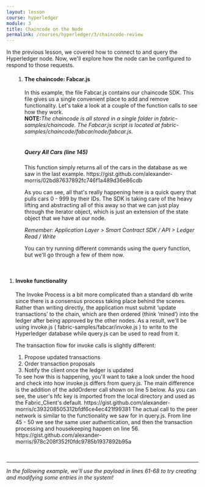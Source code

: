 ```yaml
---
layout: lesson
course: hyperledger
module: 3
title: Chaincode on the Node
permalink: /courses/hyperledger/3/chaincode-review
---
```


<span class="openingParagraph">
In the previous lesson, we covered how to connect to and query the Hyperledger node. Now, we'll explore how the node can be configured to respond to those requests.</span>
<ol>
 	<li style="list-style-type: none;">
<ol>
 	<li>
<h4>The chaincode: Fabcar.js</h4>
In this example, the file Fabcar.js contains our chaincode SDK. This file gives us a single convenient place to add and remove functionality. Let's take a look at a couple of the function calls to see how they work.
<div class="purpleNote"><b>NOTE:</b><i>The chaincode is all stored in a single folder in fabric-samples/chaincode. The Fabcar.js script is located at fabric-samples/chaincode/fabcar/node/fabcar.js.</i></div>
&nbsp;
<h5>Query All Cars (line 145)</h5>
This function simply returns all of the cars in the database as we saw in the last example.
https://gist.github.com/alexander-morris/02bd87637892fc746f1a489d36e86cdb

As you can see, all that's really happening here is a quick query that pulls cars 0 - 999 by their IDs. The SDK is taking care of the heavy lifting and abstracting all of this away so that we can just play through the iterator object, which is just an extension of the state object that we have at our node.

<em>Remember: </em><em><span style="font-weight: 400;">Application Layer &gt; Smart Contract SDK / API &gt; Ledger Read / Write </span></em>

You can try running different commands using the query function, but we'll go through a few of them now.</li>
</ol>
</li>
</ol>
&nbsp;
<ol>
 	<li>
<h4>Invoke functionality</h4>
<span style="font-weight: 400;">The Invoke Process is a bit more complicated than a standard db write since there is a consensus process taking place behind the scenes. Rather than writing directly, the application must submit ‘update transactions’ to the chain, which are then ordered (think ‘mined’) into the ledger after being approved by the other nodes. As a result, we'll be using invoke.js ( fabric-samples/fabcar/invoke.js ) to write to the Hyperledger database while query.js can be used to read from it.</span>

The transaction flow for invoke calls is slightly different:
<ol>
 	<li style="font-weight: 400;">Propose updated transactions</li>
 	<li style="font-weight: 400;">Order transaction proposals</li>
 	<li style="font-weight: 400;">Notify the client once the ledger is updated</li>
</ol>
To see how this is happening, you'll want to take a look under the hood and check into how invoke.js differs from query.js. The main difference is the addition of the addOrderer call shown on line 5 below. As you can see, the user's hfc key is imported from the local directory and used as the Fabric_Client's default.
https://gist.github.com/alexander-morris/c393208505312bfdf6ce4ec421f99381
The actual call to the peer network is similar to the functionality we saw for in query.js. From line 45 - 50 we see the same user authentication, and then the transaction processing and housekeeping happen on line 56.
https://gist.github.com/alexander-morris/978c208f352f0fdc9785b1937892b95a</li>
</ol>
&nbsp;

<hr />

<em>In the following example, we'll use the payload in lines 61-68 to try creating and modifying some entries in the system!</em>
